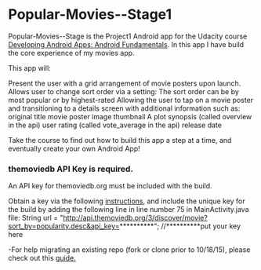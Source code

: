 Popular-Movies--Stage1
 ========
 
 Popular-Movies--Stage is the Project1 Android app for the Udacity course [Developing Android Apps: Android Fundamentals](https://www.udacity.com/course/ud853).
 In this app I have build the core experience of my movies app.

This app will:

Present the user with a grid arrangement of movie posters upon launch.
Allows user to change sort order via a setting:
The sort order can be by most popular or by highest-rated
Allowing the user to tap on a movie poster and transitioning to a details screen with additional information such as:
original title
movie poster image thumbnail
A plot synopsis (called overview in the api)
user rating (called vote_average in the api)
release date
 
 Take the course to find out how to build this app a step at a time, and eventually create your own Android App!
 
 
 ### themoviedb API Key is required.
 An API key for themoviedb.org must be included with the build.
 
 Obtain a key via the following [instructions](https://www.themoviedb.org/documentation/api), and include the unique key for the build by adding the following line in line number 75 in MainActivity.java file: 
 String url = "http://api.themoviedb.org/3/discover/movie?sort_by=popularity.desc&api_key=**********"; //**********put your key here
  
 -For help migrating an existing repo (fork or clone prior to 10/18/15), please check out this [guide.](https://docs.google.com/document/d/1e8LXahedBlCW1_dp_FyvQ3ugUAwUBJDuJCoKf3tgNVs/pub?embedded=true) 
